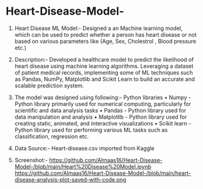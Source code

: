 # Heart-Disease-Model-
1. Heart Disease ML Model:- Designed a an Machine learning model, which can be used to predict whether a person has heart disease or not based on various parameters like (Age, Sex, Cholestrol , Blood pressure etc.)

2. Description:-
   Developed a healthcare model to predict the likelihood of heart disease using machine learning algorithms.
   Leveraging a dataset of patient medical records, implementing some of ML techniques such as Pandas, NumPy, Matplotlib and 
   Scikit Learn to build an accurate and scalable prediction system.

3. The model was designed using following:-
   Python libraries
   • Numpy - Python library primarily used for numerical computing, particularly for scientific and data analysis tasks
   • Pandas - Python library used for data manipulation and analysis
   • Matplotlib - Python library used for creating static, animated, and interactive visualizations
   • Scikit learn - Python library used for performing various ML tasks such as classification, regression etc.

4. Data Source:- Heart-disease.csv imported from Kaggle

5. Screenshot:- https://github.com/Almaas16/Heart-Disease-Model-/blob/main/Heart%20Disease%20Model.ipynb
https://github.com/Almaas16/Heart-Disease-Model-/blob/main/heart-disease-analysis-plot-saved-with-code.png

